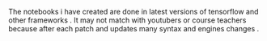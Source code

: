 The notebooks i have created are done in latest versions of tensorflow and other frameworks .
It may not match with youtubers or course teachers because after each patch and updates many syntax and engines  changes .

